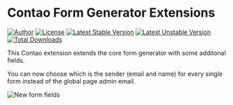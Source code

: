 Contao Form Generator Extensions 
================================
 
[![Author](http://img.shields.io/badge/author-@1upgmbh-blue.svg?style=flat-square)](https://twitter.com/1upgmbh)
[![License](https://poser.pugx.org/oneup/contao-form-generator-extensions/license)](https://packagist.org/packages/oneup/contao-form-generator-extensions)
[![Latest Stable Version](https://poser.pugx.org/oneup/contao-form-generator-extensions/version)](https://packagist.org/packages/oneup/contao-form-generator-extensions) [![Latest Unstable Version](https://poser.pugx.org/oneup/contao-form-generator-extensions/v/unstable)](//packagist.org/packages/oneup/contao-form-generator-extensions) [![Total Downloads](https://poser.pugx.org/oneup/contao-form-generator-extensions/downloads)](https://packagist.org/packages/oneup/contao-form-generator-extensions)

This Contao extension extends the core form generator with some additonal fields.

You can now choose which is the sender (email and name) for every single form instead of the global page admin email.

![New form fields](https://cloud.githubusercontent.com/assets/754921/14882765/a5ca457a-0d3a-11e6-80ec-0f535981cfa9.png)
